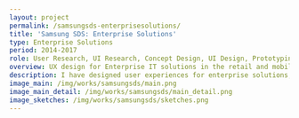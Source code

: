 ```yaml
---
layout: project
permalink: /samsungsds-enterprisesolutions/
title: 'Samsung SDS: Enterprise Solutions'
type: Enterprise Solutions
period: 2014-2017
role: User Research, UI Research, Concept Design, UI Design, Prototyping, Data Visualization
overview: UX design for Enterprise IT solutions in the retail and mobility industry. Researched prior to business and designed end-to-end user experience.
description: I have designed user experiences for enterprise solutions, for example, <a href="https://www.samsungsds.com/global/en/solutions/off/nde/nexshop_digital_experience.html" class="link">Nexshop</a> for retail companies. Due to the privacy reasons, it is hard to show any specific visuals as a result, but in broader way, I did design activities from user research, concept design through design process of user journey map, ecosystem, and storyboard. As for more specific and the last actions, I designed screens for web or mobile with detail specifications. I have used different kinds of tools such as Powerpoint, Balsamiq, Adobe, Sketch, and Invision.
image_main: /img/works/samsungsds/main.png
image_main_detail: /img/works/samsungsds/main_detail.png
image_sketches: /img/works/samsungsds/sketches.png
---
```

